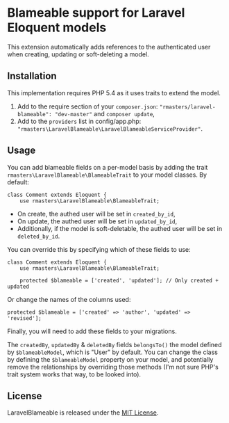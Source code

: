 # Blameable support for Laravel Eloquent models

This extension automatically adds references to the authenticated user when
creating, updating or soft-deleting a model.


## Installation

This implementation requires PHP 5.4 as it uses traits to extend the model.

1.  Add to the require section of your `composer.json`:
    `"rmasters/laravel-blameable": "dev-master"` and `composer update`,
2.  Add to the `providers` list in config/app.php:
    `"rmasters\LaravelBlameable\LaravelBlameableServiceProvider"`.


## Usage

You can add blameable fields on a per-model basis by adding the trait
`rmasters\LaravelBlameable\BlameableTrait` to your model classes. By default:

    class Comment extends Eloquent {
        use rmasters\LaravelBlameable\BlameableTrait;
        
*   On create, the authed user will be set in `created_by_id`,
*   On update, the authed user will be set in `updated_by_id`,
*   Additionally, if the model is soft-deletable, the authed user will be set in
    `deleted_by_id`.

You can override this by specifying which of these fields to use:

    class Comment extends Eloquent {
        use rmasters\LaravelBlameable\BlameableTrait;
        
        protected $blameable = ['created', 'updated']; // Only created + updated

Or change the names of the columns used:

    protected $blameable = ['created' => 'author', 'updated' => 'revised'];

Finally, you will need to add these fields to your migrations.

The `createdBy`, `updatedBy` & `deletedBy` fields `belongsTo()` the model
defined by `$blameableModel`, which is "User" by default. You can change the
class by defining the `$blameableModel` property on your model, and potentially
remove the relationships by overriding those methods (I'm not sure PHP's trait
system works that way, to be looked into).


## License

LaravelBlameable is released under the [MIT License](LICENSE).

